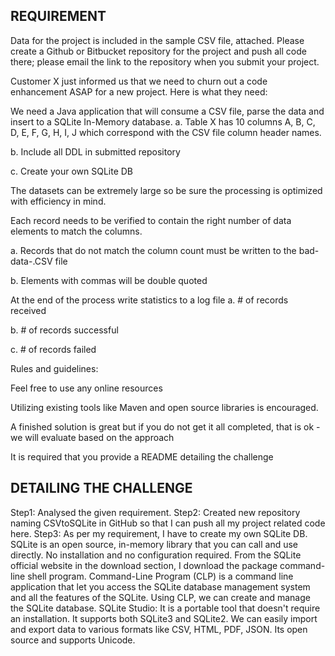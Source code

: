 REQUIREMENT
--------------
Data for the project is included in the sample CSV file, attached. Please create a Github or Bitbucket repository for the project and push all code there; please email the link to the repository when you submit your project.

Customer X just informed us that we need to churn out a code enhancement ASAP for a new project. Here is what they need:

We need a Java application that will consume a CSV file, parse the data and insert to a SQLite In-Memory database.
a. Table X has 10 columns A, B, C, D, E, F, G, H, I, J which correspond with the CSV file column header names.

b. Include all DDL in submitted repository

c. Create your own SQLite DB

The datasets can be extremely large so be sure the processing is optimized with efficiency in mind.

Each record needs to be verified to contain the right number of data elements to match the columns.

a. Records that do not match the column count must be written to the bad-data-.CSV file

b. Elements with commas will be double quoted

At the end of the process write statistics to a log file
a. # of records received

b. # of records successful

c. # of records failed

Rules and guidelines:

Feel free to use any online resources

Utilizing existing tools like Maven and open source libraries is encouraged.

A finished solution is great but if you do not get it all completed, that is ok - we will evaluate based on the approach

It is required that you provide a README detailing the challenge

DETAILING THE CHALLENGE
---------------------------
Step1: Analysed the given requirement.
Step2: Created new repository naming CSVtoSQLite in GitHub so that I can push all my project related code here.
Step3: As per my requirement, I have to create my own SQLite DB.
SQLite is an open source, in-memory library that you can call and use directly. No installation and no configuration required. From the SQLite official website in the download section, I download the package command-line shell program. Command-Line Program (CLP) is a command line application that let you access the SQLite database management system and all the features of the SQLite. Using CLP, we can create and manage the SQLite database.
SQLite Studio: It is a portable tool that doesn't require an installation. It supports both SQLite3 and SQLite2. We can easily import and export data to various formats like CSV, HTML, PDF, JSON. Its open source and supports Unicode.
